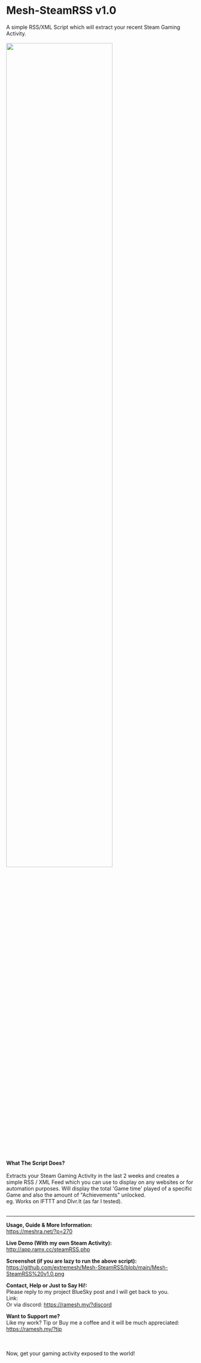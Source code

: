 # Mesh-SteamRSS v1.0<br />
A simple RSS/XML Script which will extract your recent Steam Gaming Activity.
<br /><br />
<img src="https://meshra.net/wp-content/uploads/2025/05/Mesh-SteamRSSThumb-1024x582.jpg" width="75%" />

<br /><br />
<b>What The Script Does?</b> <br /><br />
Extracts your Steam Gaming Activity in the last 2 weeks and creates a simple RSS / XML Feed which you can use to display on any websites or for automation purposes.
Will display the total 'Game time' played of a specific Game and also the amount of "Achievements" unlocked.<br />
eg. Works on IFTTT and Dlvr.It (as far I tested).<br />
<br />
<hr />

<b>Usage, Guide & More Information:</b> <br />
https://meshra.net/?p=270 <br />

<b>Live Demo (With my own Steam Activity):</b> <br />
http://app.ramx.cc/steamRSS.php <br />

<b>Screenshot (if you are lazy to run the above script):</b> <br />
https://github.com/extremesh/Mesh-SteamRSS/blob/main/Mesh-SteamRSS%20v1.0.png <br />

<b>Contact, Help or Just to Say Hi!:</b> <br />
Please reply to my project BlueSky post and I will get back to you.<br />
Link: <br />
Or via discord: https://ramesh.my/?discord <br />

<b>Want to Support me?</b> <br />
Like my work? Tip or Buy me a coffee and it will be much appreciated: https://ramesh.my/?tip <br />
<br /><br />

Now, get your gaming activity exposed to the world!
<br />


